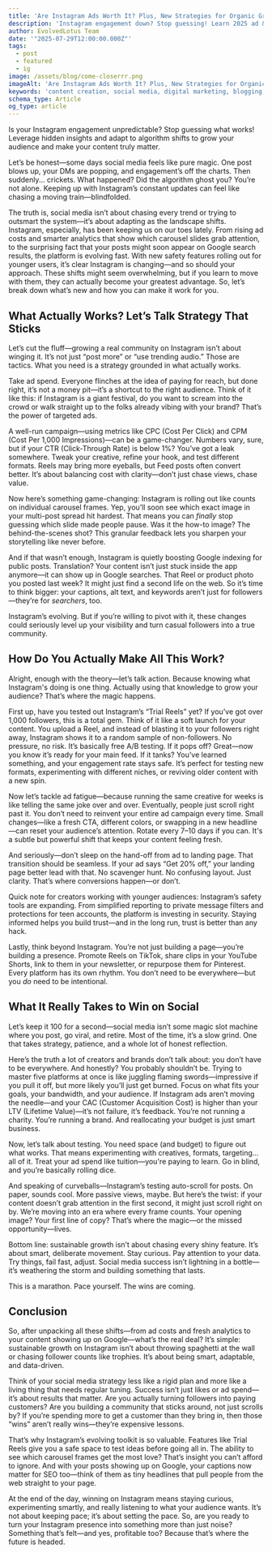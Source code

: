 ```yaml
---
title: 'Are Instagram Ads Worth It? Plus, New Strategies for Organic Growth in 2025'
description: 'Instagram engagement down? Stop guessing! Learn 2025 ad & organic strategies, leverage new insights, and truly grow your audience. '
author: EvolvedLotus Team
date: '"2025-07-29T12:00:00.000Z"'
tags:
  - post
  - featured
  - ig
image: /assets/blog/come-closerrr.png
imageAlt: 'Are Instagram Ads Worth It? Plus, New Strategies for Organic Growth in 2025'
keywords: 'content creation, social media, digital marketing, blogging, SEO, content strategy, social media marketing, online marketing'
schema_type: Article
og_type: article
---
```


Is your Instagram engagement unpredictable? Stop guessing what works! Leverage hidden insights and adapt to algorithm shifts to grow your audience and make your content truly matter.

Let’s be honest—some days social media feels like pure magic. One post blows up, your DMs are popping, and engagement’s off the charts. Then suddenly... crickets. What happened? Did the algorithm ghost you? You’re not alone. Keeping up with Instagram’s constant updates can feel like chasing a moving train—blindfolded.

The truth is, social media isn’t about chasing every trend or trying to outsmart the system—it’s about adapting as the landscape shifts. Instagram, especially, has been keeping us on our toes lately. From rising ad costs and smarter analytics that show which carousel slides grab attention, to the surprising fact that your posts might soon appear on Google search results, the platform is evolving fast. With new safety features rolling out for younger users, it’s clear Instagram is changing—and so should your approach. These shifts might seem overwhelming, but if you learn to move with them, they can actually become your greatest advantage. So, let’s break down what’s new and how you can make it work for you.







## **What Actually Works? Let’s Talk Strategy That Sticks**

Let’s cut the fluff—growing a real community on Instagram isn’t about winging it. It’s not just “post more” or “use trending audio.” Those are tactics. What you need is a strategy grounded in what actually works.

Take ad spend. Everyone flinches at the idea of paying for reach, but done right, it’s not a money pit—it’s a shortcut to the right audience. Think of it like this: if Instagram is a giant festival, do you want to scream into the crowd or walk straight up to the folks already vibing with your brand? That’s the power of targeted ads.

A well-run campaign—using metrics like CPC (Cost Per Click) and CPM (Cost Per 1,000 Impressions)—can be a game-changer. Numbers vary, sure, but if your CTR (Click-Through Rate) is below 1%? You’ve got a leak somewhere. Tweak your creative, refine your hook, and test different formats. Reels may bring more eyeballs, but Feed posts often convert better. It’s about balancing cost with clarity—don’t just chase views, chase value.

Now here’s something game-changing: Instagram is rolling out like counts on individual carousel frames. Yep, you’ll soon see which exact image in your multi-post spread hit hardest. That means you can *finally* stop guessing which slide made people pause. Was it the how-to image? The behind-the-scenes shot? This granular feedback lets you sharpen your storytelling like never before.

And if that wasn’t enough, Instagram is quietly boosting Google indexing for public posts. Translation? Your content isn’t just stuck inside the app anymore—it can show up in Google searches. That Reel or product photo you posted last week? It might just find a second life on the web. So it’s time to think bigger: your captions, alt text, and keywords aren’t just for followers—they’re for *searchers*, too.

Instagram’s evolving. But if you’re willing to pivot with it, these changes could seriously level up your visibility and turn casual followers into a true community.







## **How Do You Actually Make All This Work?**

Alright, enough with the theory—let’s talk action. Because knowing what Instagram's doing is one thing. Actually using that knowledge to grow your audience? That’s where the magic happens.

First up, have you tested out Instagram’s “Trial Reels” yet? If you’ve got over 1,000 followers, this is a total gem. Think of it like a soft launch for your content. You upload a Reel, and instead of blasting it to your followers right away, Instagram shows it to a random sample of non-followers. No pressure, no risk. It’s basically free A/B testing. If it pops off? Great—now you know it’s ready for your main feed. If it tanks? You’ve learned something, and your engagement rate stays safe. It’s perfect for testing new formats, experimenting with different niches, or reviving older content with a new spin.

Now let’s tackle ad fatigue—because running the same creative for weeks is like telling the same joke over and over. Eventually, people just scroll right past it. You don’t need to reinvent your entire ad campaign every time. Small changes—like a fresh CTA, different colors, or swapping in a new headline—can reset your audience’s attention. Rotate every 7–10 days if you can. It's a subtle but powerful shift that keeps your content feeling fresh.

And seriously—don’t sleep on the hand-off from ad to landing page. That transition should be seamless. If your ad says “Get 20% off,” your landing page better lead with that. No scavenger hunt. No confusing layout. Just clarity. That’s where conversions happen—or don’t.

Quick note for creators working with younger audiences: Instagram’s safety tools are expanding. From simplified reporting to private message filters and protections for teen accounts, the platform is investing in security. Staying informed helps you build trust—and in the long run, trust is better than any hack.

Lastly, think beyond Instagram. You’re not just building a page—you’re building a presence. Promote Reels on TikTok, share clips in your YouTube Shorts, link to them in your newsletter, or repurpose them for Pinterest. Every platform has its own rhythm. You don’t need to be everywhere—but you *do* need to be intentional.







## What It Really Takes to Win on Social

Let’s keep it 100 for a second—social media isn’t some magic slot machine where you post, go viral, and retire. Most of the time, it’s a slow grind. One that takes strategy, patience, and a whole lot of honest reflection.

Here’s the truth a lot of creators and brands don’t talk about: you don’t have to be everywhere. And honestly? You probably shouldn’t be. Trying to master five platforms at once is like juggling flaming swords—impressive if you pull it off, but more likely you’ll just get burned. Focus on what fits your goals, your bandwidth, and your audience. If Instagram ads aren’t moving the needle—and your CAC (Customer Acquisition Cost) is higher than your LTV (Lifetime Value)—it’s not failure, it’s feedback. You’re not running a charity. You’re running a brand. And reallocating your budget is just smart business.

Now, let’s talk about testing. You need space (and budget) to figure out what works. That means experimenting with creatives, formats, targeting… all of it. Treat your ad spend like tuition—you're paying to learn. Go in blind, and you’re basically rolling dice.

And speaking of curveballs—Instagram’s testing auto-scroll for posts. On paper, sounds cool. More passive views, maybe. But here’s the twist: if your content doesn’t grab attention in the first second, it might just scroll right on by. We’re moving into an era where every frame counts. Your opening image? Your first line of copy? That’s where the magic—or the missed opportunity—lives.

Bottom line: sustainable growth isn’t about chasing every shiny feature. It’s about smart, deliberate movement. Stay curious. Pay attention to your data. Try things, fail fast, adjust. Social media success isn’t lightning in a bottle—it’s weathering the storm and building something that lasts.

This is a marathon. Pace yourself. The wins are coming.




## **Conclusion**

So, after unpacking all these shifts—from ad costs and fresh analytics to your content showing up on Google—what’s the real deal? It’s simple: sustainable growth on Instagram isn’t about throwing spaghetti at the wall or chasing follower counts like trophies. It’s about being smart, adaptable, and data-driven.

Think of your social media strategy less like a rigid plan and more like a living thing that needs regular tuning. Success isn’t just likes or ad spend—it’s about results that matter. Are you actually turning followers into paying customers? Are you building a community that sticks around, not just scrolls by? If you’re spending more to get a customer than they bring in, then those “wins” aren’t really wins—they’re expensive lessons.

That’s why Instagram’s evolving toolkit is so valuable. Features like Trial Reels give you a safe space to test ideas before going all in. The ability to see which carousel frames get the most love? That’s insight you can’t afford to ignore. And with your posts showing up on Google, your captions now matter for SEO too—think of them as tiny headlines that pull people from the web straight to your page.

At the end of the day, winning on Instagram means staying curious, experimenting smartly, and really listening to what your audience wants. It’s not about keeping pace; it’s about setting the pace. So, are you ready to turn your Instagram presence into something more than just noise? Something that’s felt—and yes, profitable too? Because that’s where the future is headed.
